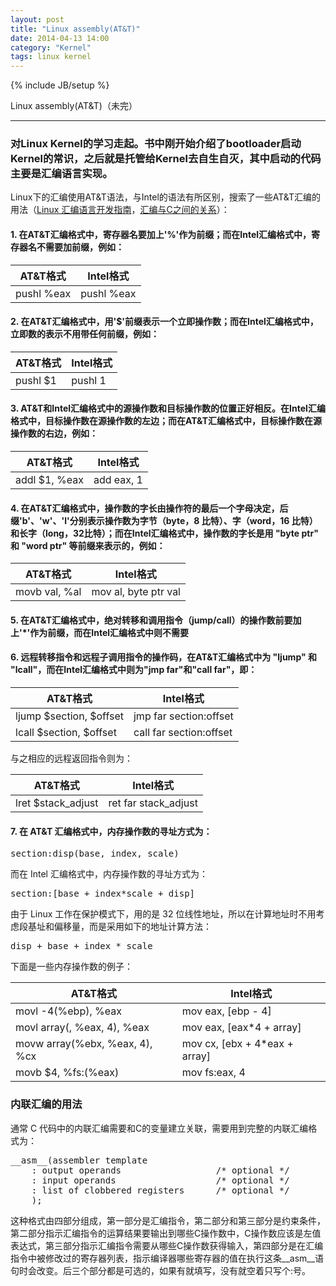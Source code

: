 ```yaml
---
layout: post
title: "Linux assembly(AT&T)"
date: 2014-04-13 14:00
category: "Kernel"
tags: linux kernel
---
```

{% include JB/setup %}

Linux assembly(AT&T)（未完）

------

### 对Linux Kernel的学习走起。书中刚开始介绍了bootloader启动Kernel的常识，之后就是托管给Kernel去自生自灭，其中启动的代码主要是汇编语言实现。
Linux下的汇编使用AT&T语法，与Intel的语法有所区别，搜索了一些AT&T汇编的用法（[Linux 汇编语言开发指南][1]，[汇编与C之间的关系][2]）：

#### 1. 在AT&T汇编格式中，寄存器名要加上'%'作为前缀；而在Intel汇编格式中，寄存器名不需要加前缀，例如：

AT&T格式   |Intel格式
-----------|----------
pushl %eax |pushl %eax

#### 2. 在AT&T汇编格式中，用'$'前缀表示一个立即操作数；而在Intel汇编格式中，立即数的表示不用带任何前缀，例如：

AT&T格式|Intel格式
--------|---------
pushl $1|pushl 1

#### 3. AT&T和Intel汇编格式中的源操作数和目标操作数的位置正好相反。在Intel汇编格式中，目标操作数在源操作数的左边；而在AT&T汇编格式中，目标操作数在源操作数的右边，例如：

AT&T格式      |Intel格式
--------------|----------
addl $1, %eax |add eax, 1

#### 4. 在AT&T汇编格式中，操作数的字长由操作符的最后一个字母决定，后缀'b'、'w'、'l'分别表示操作数为字节（byte，8 比特）、字（word，16 比特）和长字（long，32比特）；而在Intel汇编格式中，操作数的字长是用 "byte ptr" 和 "word ptr" 等前缀来表示的，例如：

AT&T格式      |Intel格式
--------------|--------------------
movb val, %al |mov al, byte ptr val

#### 5. 在AT&T汇编格式中，绝对转移和调用指令（jump/call）的操作数前要加上'*'作为前缀，而在Intel汇编格式中则不需要

#### 6. 远程转移指令和远程子调用指令的操作码，在AT&T汇编格式中为 "ljump" 和 "lcall"，而在Intel汇编格式中则为"jmp far"和"call far"，即：

AT&T格式                |Intel格式
------------------------|-----------------------
ljump $section, $offset |jmp far section:offset
lcall $section, $offset |call far section:offset

与之相应的远程返回指令则为：

AT&T格式           |Intel格式
-------------------|-----------------------
lret $stack_adjust |ret far stack_adjust

#### 7. 在 AT&T 汇编格式中，内存操作数的寻址方式为：

<pre>section:disp(base, index, scale)</pre>

而在 Intel 汇编格式中，内存操作数的寻址方式为：

<pre>section:[base + index*scale + disp]</pre>

由于 Linux 工作在保护模式下，用的是 32 位线性地址，所以在计算地址时不用考虑段基址和偏移量，而是采用如下的地址计算方法：

<pre>disp + base + index * scale</pre>

下面是一些内存操作数的例子：

AT&T格式                       |Intel格式
-------------------------------|-----------------------------
movl -4(%ebp), %eax            |mov eax, [ebp - 4]
movl array(, %eax, 4), %eax    |mov eax, [eax*4 + array]
movw array(%ebx, %eax, 4), %cx |mov cx, [ebx + 4*eax + array]
movb $4, %fs:(%eax)            |mov fs:eax, 4

### 内联汇编的用法
通常 C 代码中的内联汇编需要和C的变量建立关联，需要用到完整的内联汇编格式为：

<pre>
__asm__(assembler template 
	: output operands                  /* optional */
	: input operands                   /* optional */
	: list of clobbered registers      /* optional */
	);
</pre>

这种格式由四部分组成，第一部分是汇编指令，第二部分和第三部分是约束条件，第二部分指示汇编指令的运算结果要输出到哪些C操作数中，C操作数应该是左值表达式，第三部分指示汇编指令需要从哪些C操作数获得输入，第四部分是在汇编指令中被修改过的寄存器列表，指示编译器哪些寄存器的值在执行这条__asm__语句时会改变。后三个部分都是可选的，如果有就填写，没有就空着只写个:号。

[1]:https://www.ibm.com/developerworks/cn/linux/l-assembly/
[2]:http://learn.akae.cn/media/ch19s05.html
